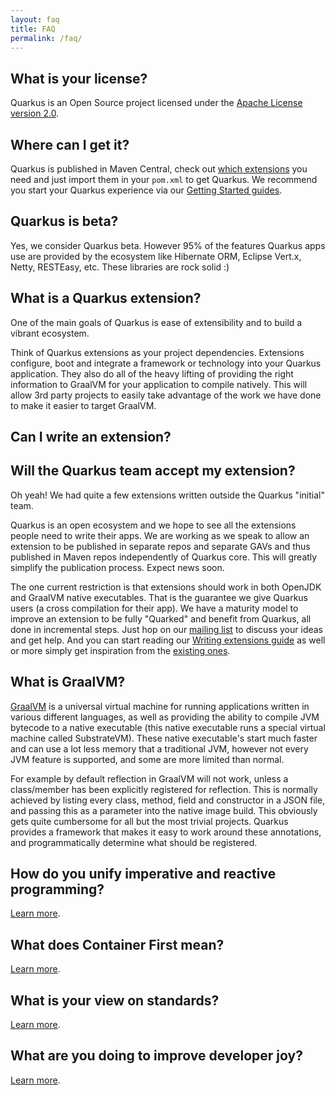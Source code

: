 ```yaml
---
layout: faq
title: FAQ
permalink: /faq/
---
```


## What is your license?

Quarkus is an Open Source project licensed under the [Apache License version 2.0](https://www.apache.org/licenses/LICENSE-2.0).

## Where can I get it?

Quarkus is published in Maven Central, check out [which extensions](/extensions) you need and just import them in your `pom.xml` to get Quarkus.
We recommend you start your Quarkus experience via our [Getting Started guides](/get-started).

## Quarkus is beta?

Yes, we consider Quarkus beta.
However 95% of the features Quarkus apps use are provided by the ecosystem like Hibernate ORM, Eclipse Vert.x, Netty, RESTEasy, etc.
These libraries are rock solid :)

## What is a Quarkus extension?

One of the main goals of Quarkus is ease of extensibility and to build a vibrant ecosystem.

Think of Quarkus extensions as your project dependencies. Extensions configure, boot and integrate a framework or technology into your Quarkus application. They also do all of the heavy lifting of providing the right information to GraalVM for your application to compile natively.
This will allow 3rd party projects to easily take advantage of the work we have done to make it easier to target GraalVM.

## Can I write an extension?
## Will the Quarkus team accept my extension?

Oh yeah!
We had quite a few extensions written outside the Quarkus "initial" team.

Quarkus is an open ecosystem and we hope to see all the extensions people need to write their apps.
We are working as we speak to allow an extension to be published in separate repos and separate GAVs and thus published in Maven repos independently of Quarkus core.
This will greatly simplify the publication process.
Expect news soon.

The one current restriction is that extensions should work in both OpenJDK and GraalVM native executables.
That is the guarantee we give Quarkus users (a cross compilation for their app).
We have a maturity model to improve an extension to be fully "Quarked" and benefit from Quarkus, all done in incremental steps.
Just hop on our [mailing list](https://quarkus.io/community/#discussions) to discuss your ideas and get help.
And you can start reading our [Writing extensions guide](https://quarkus.io/guides/writing-extensions) as well
or more simply get inspiration from the [existing ones](https://github.com/quarkusio/quarkus/tree/master/extensions).


## What is GraalVM?

[GraalVM](https://www.graalvm.org) is a universal virtual machine for running applications written in
various different languages, as well as providing the ability to compile JVM bytecode to a native executable (this
native executable runs a special virtual machine called SubstrateVM). These native executable's start much faster
and can use a lot less memory that a traditional JVM, however not every JVM feature is supported, and some are more
limited than normal.

For example by default reflection in GraalVM will not work, unless a class/member has been explicitly registered for
reflection. This is normally achieved by listing every class, method, field and constructor in a JSON file, and passing
this as a parameter into the native image build. This obviously gets quite cumbersome for all but the most trivial projects.
Quarkus provides a framework that makes it easy to work around these annotations, and programmatically determine what should
be registered.

## How do you unify imperative and reactive programming?

[Learn more](/vision/continuum).

## What does Container First mean?

[Learn more](/vision/container-first).

## What is your view on standards?

[Learn more](/vision/standards).

## What are you doing to improve developer joy?

[Learn more](/vision/developer-joy).
